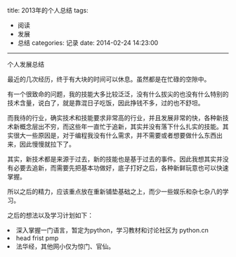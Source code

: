 title: 2013年的个人总结
tags: 
- 阅读
- 发展
- 总结
categories: 记录
date: 2014-02-24 14:23:00
---

个人发展总结

最近的几次经历，终于有大块的时间可以休息。虽然都是在忙碌的空隙中。

有一个很致命的问题，我的技能大多比较泛泛，没有什么拔尖的也没有什么特别的技术含量，说白了，就是靠混日子吃饭，因此挣钱不多，过的也不舒坦。

而我待的行业，确实技术和技能要求非常高的行业，并且发展非常的快，各种新技术新概念层出不穷，而这些年一直忙于追新，其实并没有落下什么扎实的技能。其实很大一些原因是，对于编程我没有什么需求，并不需要或者想要做什么东西出来，因此慢慢就拉下了。

其实，新技术都是来源于过去，新的技能也是基于过去的事件。因此我想其实并没有必要去追新，而需要先把基本功做好，底子打好之后，各种新鲜玩意也可以快速掌握。

所以之后的精力，应该重点放在重新铺垫基础之上，而少一些娱乐和杂七杂八的学习。

之后的想法以及学习计划如下：

<li>深入掌握一门语言，暂定为python，学习教材和讨论社区为 python.cn</li><li>head frist pmp</li><li>法华经，其他网小仅为惊门、官仙。</li>